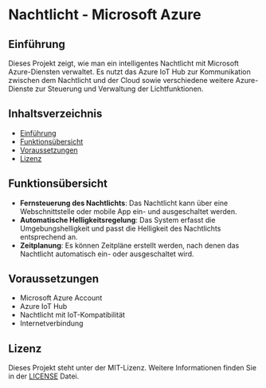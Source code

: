 # Nachtlicht - Microsoft Azure

## Einführung

Dieses Projekt zeigt, wie man ein intelligentes Nachtlicht mit Microsoft Azure-Diensten verwaltet. Es nutzt das Azure IoT Hub zur Kommunikation zwischen dem Nachtlicht und der Cloud sowie verschiedene weitere Azure-Dienste zur Steuerung und Verwaltung der Lichtfunktionen.

## Inhaltsverzeichnis

- [Einführung](#einführung)
- [Funktionsübersicht](#funktionsübersicht)
- [Voraussetzungen](#voraussetzungen)
- [Lizenz](#lizenz)

## Funktionsübersicht

- **Fernsteuerung des Nachtlichts**: Das Nachtlicht kann über eine Webschnittstelle oder mobile App ein- und ausgeschaltet werden.
- **Automatische Helligkeitsregelung**: Das System erfasst die Umgebungshelligkeit und passt die Helligkeit des Nachtlichts entsprechend an.
- **Zeitplanung**: Es können Zeitpläne erstellt werden, nach denen das Nachtlicht automatisch ein- oder ausgeschaltet wird.

## Voraussetzungen

- Microsoft Azure Account
- Azure IoT Hub
- Nachtlicht mit IoT-Kompatibilität
- Internetverbindung

## Lizenz

Dieses Projekt steht unter der MIT-Lizenz. Weitere Informationen finden Sie in der [LICENSE](LICENSE) Datei.
